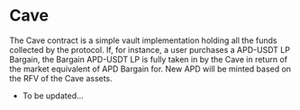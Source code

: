 # Cave

The Cave contract is a simple vault implementation holding all the funds collected by the protocol. If, for instance, a user purchases a APD-USDT LP Bargain, the Bargain APD-USDT LP is fully taken in by the Cave in return of the market equivalent of APD Bargain for. New APD will be minted based on the RFV of the Cave assets.

* To be updated…
